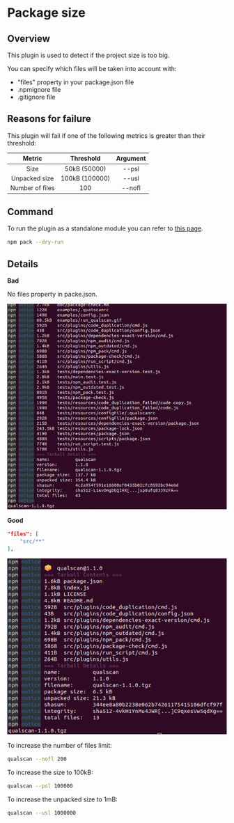# Package size

## Overview

This plugin is used to detect if the project size is too big.

You can specify which files will be taken into account with:
- "files" property in your package.json file
- .npmignore file
- .gitignore file

## Reasons for failure
This plugin will fail if one of the following metrics is greater than their threshold:

| Metric          | Threshold      | Argument       |
|:---------------:|:--------------:|:--------------:|
| Size            | 50kB  (50000)  | --psl          |
| Unpacked size   | 100kB (100000) | --usl          |
| Number of files | 100            | --nofl         |

## Command
To run the plugin as a standalone module you can refer to [this page](https://docs.npmjs.com/cli/v6/commands/npm-pack).

```bash
npm pack --dry-run
```

## Details

**Bad**

No files property in packe.json.

![Before optimization](https://github.com/wallet77/qualscan/blob/main/examples/before_opti_size.png)

**Good**

```json
"files": [
    "src/**"
],
```

![After optimization](https://github.com/wallet77/qualscan/blob/main/examples/after_opti_size.png)


To increase the number of files limit:
```bash
qualscan --nofl 200
```

To increase the size to 100kB:
```bash
qualscan --psl 100000
```

To increase the unpacked size to 1mB:
```bash
qualscan --usl 1000000
```